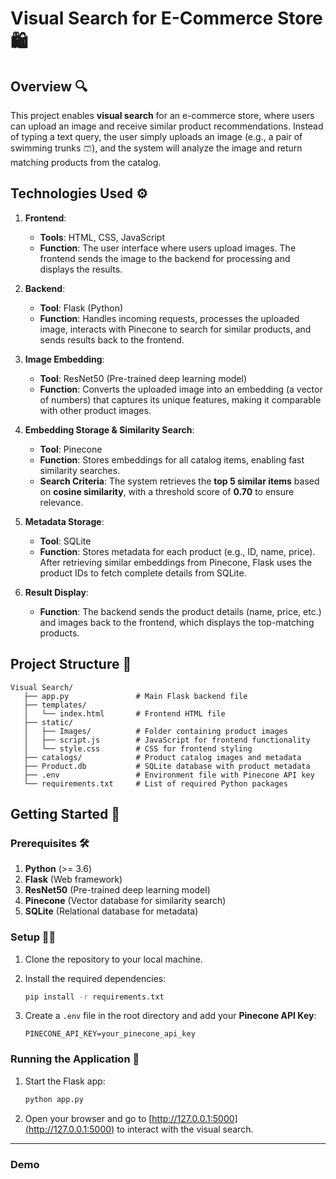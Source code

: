 # Visual Search for E-Commerce Store 🛍️

## Overview 🔍
This project enables **visual search** for an e-commerce store, where users can upload an image and receive similar product recommendations. Instead of typing a text query, the user simply uploads an image (e.g., a pair of swimming trunks 🩳), and the system will analyze the image and return matching products from the catalog.

## Technologies Used ⚙️

1. **Frontend**:
   - **Tools**: HTML, CSS, JavaScript
   - **Function**: The user interface where users upload images. The frontend sends the image to the backend for processing and displays the results.

2. **Backend**:
   - **Tool**: Flask (Python)
   - **Function**: Handles incoming requests, processes the uploaded image, interacts with Pinecone to search for similar products, and sends results back to the frontend.

3. **Image Embedding**:
   - **Tool**: ResNet50 (Pre-trained deep learning model)
   - **Function**: Converts the uploaded image into an embedding (a vector of numbers) that captures its unique features, making it comparable with other product images.

4. **Embedding Storage & Similarity Search**:
   - **Tool**: Pinecone
   - **Function**: Stores embeddings for all catalog items, enabling fast similarity searches.
   - **Search Criteria**: The system retrieves the **top 5 similar items** based on **cosine similarity**, with a threshold score of **0.70** to ensure relevance.

5. **Metadata Storage**:
   - **Tool**: SQLite
   - **Function**: Stores metadata for each product (e.g., ID, name, price). After retrieving similar embeddings from Pinecone, Flask uses the product IDs to fetch complete details from SQLite.

6. **Result Display**:
   - **Function**: The backend sends the product details (name, price, etc.) and images back to the frontend, which displays the top-matching products.

## Project Structure 📁

```
Visual Search/
   ├── app.py               # Main Flask backend file
   ├── templates/
   │   └── index.html       # Frontend HTML file
   ├── static/
   │   ├── Images/          # Folder containing product images
   │   ├── script.js        # JavaScript for frontend functionality
   │   └── style.css        # CSS for frontend styling
   ├── catalogs/            # Product catalog images and metadata
   ├── Product.db           # SQLite database with product metadata
   ├── .env                 # Environment file with Pinecone API key
   └── requirements.txt     # List of required Python packages
```

## Getting Started 🚀

### Prerequisites 🛠️

1. **Python** (>= 3.6)
2. **Flask** (Web framework)
3. **ResNet50** (Pre-trained deep learning model)
4. **Pinecone** (Vector database for similarity search)
5. **SQLite** (Relational database for metadata)

### Setup 🧑‍💻

1. Clone the repository to your local machine.
2. Install the required dependencies:

   ```bash
   pip install -r requirements.txt
   ```

3. Create a `.env` file in the root directory and add your **Pinecone API Key**:

   ```
   PINECONE_API_KEY=your_pinecone_api_key
   ```

### Running the Application 🚂

1. Start the Flask app:

   ```bash
   python app.py
   ```

2. Open your browser and go to [http://127.0.0.1:5000](http://127.0.0.1:5000) to interact with the visual search.

---

### Demo


